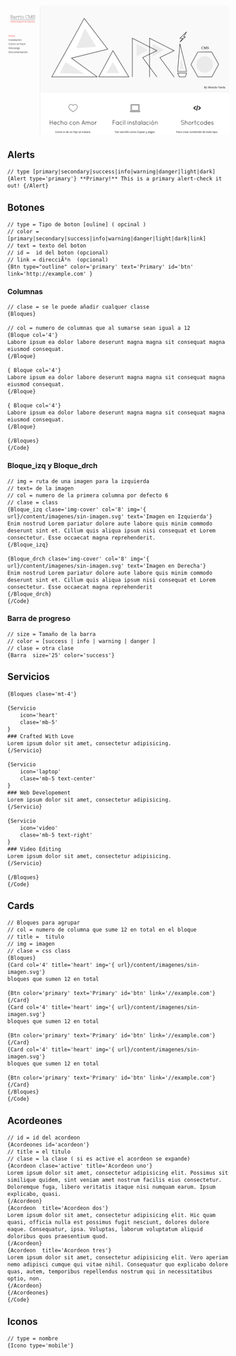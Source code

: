 
![](screenshot-default.png)

## Alerts

    // type [primary|secondary|success|info|warning|danger|light|dark]
    {Alert type='primary'} **Primary!** This is a primary alert-check it out! {/Alert}

## Botones

    // type = Tipo de boton [ouline] ( opcinal )
    // color = [primary|secondary|success|info|warning|danger|light|dark|link]
    // text = texto del boton
    // id =  id del boton (opcional)
    // link = direcciÃ³n  (opcional)
    {Btn type="outline" color='primary' text='Primary' id='btn' link='http://example.com' }

### Columnas

    // clase = se le puede añadir cualquer classe
    {Bloques}

    // col = numero de columnas que al sumarse sean igual a 12
    {Bloque col='4'}
    Labore ipsum ea dolor labore deserunt magna magna sit consequat magna eiusmod consequat.
    {/Bloque}

    { Bloque col='4'}
    Labore ipsum ea dolor labore deserunt magna magna sit consequat magna eiusmod consequat.
    {/Bloque}

    { Bloque col='4'}
    Labore ipsum ea dolor labore deserunt magna magna sit consequat magna eiusmod consequat.
    {/Bloque}

    {/Bloques}
    {/Code}


### Bloque_izq y Bloque_drch

    // img = ruta de una imagen para la izquierda
    // text= de la imagen
    // col = numero de la primera columna por defecto 6
    // clase = class
    {Bloque_izq clase='img-cover' col='8' img='{ url}/content/imagenes/sin-imagen.svg' text='Imagen en Izquierda'}
    Enim nostrud Lorem pariatur dolore aute labore quis minim commodo deserunt sint et. Cillum quis aliqua ipsum nisi consequat et Lorem consectetur. Esse occaecat magna reprehenderit.
    {/Bloque_izq}

    {Bloque_drch clase='img-cover' col='8' img='{ url}/content/imagenes/sin-imagen.svg' text='Imagen en Derecha'}
    Enim nostrud Lorem pariatur dolore aute labore quis minim commodo deserunt sint et. Cillum quis aliqua ipsum nisi consequat et Lorem consectetur. Esse occaecat magna reprehenderit
    {/Bloque_drch}
    {/Code}


### Barra de progreso

    // size = Tamaño de la barra
    // color = [success | info | warning | danger ]
    // clase = otra clase
    {Barra  size='25' color='success'}




## Servicios

    {Bloques clase='mt-4'}

    {Servicio
        icon='heart'
        clase='mb-5'
    }
    ### Crafted With Love
    Lorem ipsum dolor sit amet, consectetur adipisicing.
    {/Servicio}

    {Servicio
        icon='laptop'
        clase='mb-5 text-center'
    }
    ### Web Developement
    Lorem ipsum dolor sit amet, consectetur adipisicing.
    {/Servicio}

    {Servicio
        icon='video'
        clase='mb-5 text-right'
    }
    ### Video Editing
    Lorem ipsum dolor sit amet, consectetur adipisicing.
    {/Servicio}

    {/Bloques}
    {/Code}



## Cards

    // Bloques para agrupar
    // col = numero de columna que sume 12 en total en el bloque
    // title =  titulo
    // img = imagen
    // clase = css class
    {Bloques}
    {Card col='4' title='heart' img='{ url}/content/imagenes/sin-imagen.svg'}
    bloques que sumen 12 en total

    {Btn color='primary' text='Primary' id='btn' link='//example.com'}
    {/Card}
    {Card col='4' title='heart' img='{ url}/content/imagenes/sin-imagen.svg'}
    bloques que sumen 12 en total

    {Btn color='primary' text='Primary' id='btn' link='//example.com'}
    {/Card}
    {Card col='4' title='heart' img='{ url}/content/imagenes/sin-imagen.svg'}
    bloques que sumen 12 en total

    {Btn color='primary' text='Primary' id='btn' link='//example.com'}
    {/Card}
    {/Bloques}
    {/Code}


## Acordeones

    // id = id del acordeon
    {Acordeones id='acordeon'}
    // title = el titulo
    // clase = la clase ( si es active el acordeon se expande)
    {Acordeon clase='active' title='Acordeon uno'}
    Lorem ipsum dolor sit amet, consectetur adipisicing elit. Possimus sit similique quidem, sint veniam amet nostrum facilis eius consectetur. Doloremque fuga, libero veritatis itaque nisi numquam earum. Ipsum explicabo, quasi.
    {/Acordeon}
    {Acordeon  title='Acordeon dos'}
    Lorem ipsum dolor sit amet, consectetur adipisicing elit. Hic quam quasi, officia nulla est possimus fugit nesciunt, dolores dolore eaque. Consequatur, ipsa. Voluptas, laborum voluptatum aliquid doloribus quos praesentium quod.
    {/Acordeon}
    {Acordeon  title='Acordeon tres'}
    Lorem ipsum dolor sit amet, consectetur adipisicing elit. Vero aperiam nemo adipisci cumque qui vitae nihil. Consequatur quo explicabo dolore quas, autem, temporibus repellendus nostrum qui in necessitatibus optio, non.
    {/Acordeon}
    {/Acordeones}
    {/Code}


## Iconos

    // type = nombre
    {Icono type='mobile'}
